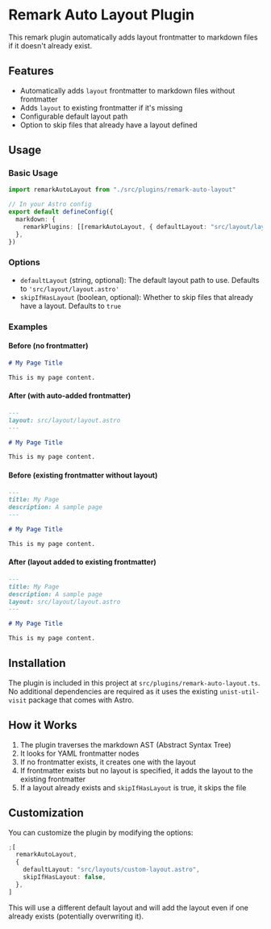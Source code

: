 # Remark Auto Layout Plugin

This remark plugin automatically adds layout frontmatter to markdown files if it doesn't already exist.

## Features

- Automatically adds `layout` frontmatter to markdown files without frontmatter
- Adds `layout` to existing frontmatter if it's missing
- Configurable default layout path
- Option to skip files that already have a layout defined

## Usage

### Basic Usage

```typescript
import remarkAutoLayout from "./src/plugins/remark-auto-layout"

// In your Astro config
export default defineConfig({
  markdown: {
    remarkPlugins: [[remarkAutoLayout, { defaultLayout: "src/layout/layout.astro" }]],
  },
})
```

### Options

- `defaultLayout` (string, optional): The default layout path to use. Defaults to `'src/layout/layout.astro'`
- `skipIfHasLayout` (boolean, optional): Whether to skip files that already have a layout. Defaults to `true`

### Examples

#### Before (no frontmatter)

```markdown
# My Page Title

This is my page content.
```

#### After (with auto-added frontmatter)

```markdown
---
layout: src/layout/layout.astro
---

# My Page Title

This is my page content.
```

#### Before (existing frontmatter without layout)

```markdown
---
title: My Page
description: A sample page
---

# My Page Title

This is my page content.
```

#### After (layout added to existing frontmatter)

```markdown
---
title: My Page
description: A sample page
layout: src/layout/layout.astro
---

# My Page Title

This is my page content.
```

## Installation

The plugin is included in this project at `src/plugins/remark-auto-layout.ts`. No additional dependencies are required as it uses the existing `unist-util-visit` package that comes with Astro.

## How it Works

1. The plugin traverses the markdown AST (Abstract Syntax Tree)
2. It looks for YAML frontmatter nodes
3. If no frontmatter exists, it creates one with the layout
4. If frontmatter exists but no layout is specified, it adds the layout to the existing frontmatter
5. If a layout already exists and `skipIfHasLayout` is true, it skips the file

## Customization

You can customize the plugin by modifying the options:

```typescript
;[
  remarkAutoLayout,
  {
    defaultLayout: "src/layouts/custom-layout.astro",
    skipIfHasLayout: false,
  },
]
```

This will use a different default layout and will add the layout even if one already exists (potentially overwriting it).
